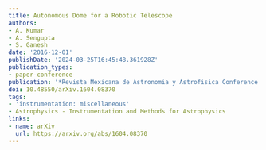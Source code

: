 ```yaml
---
title: Autonomous Dome for a Robotic Telescope
authors:
- A. Kumar
- A. Sengupta
- S. Ganesh
date: '2016-12-01'
publishDate: '2024-03-25T16:45:48.361928Z'
publication_types:
- paper-conference
publication: '*Revista Mexicana de Astronomia y Astrofisica Conference Series*'
doi: 10.48550/arXiv.1604.08370
tags:
- 'instrumentation: miscellaneous'
- Astrophysics - Instrumentation and Methods for Astrophysics
links:
- name: arXiv
  url: https://arxiv.org/abs/1604.08370
---
```

